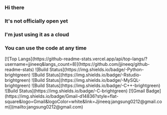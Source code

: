### Hi there 
### It's not officially open yet
### I'm just using it as a cloud
### You can use the code at any time

<!--
![Jjineeq's GitHub stats](https://github-readme-stats.vercel.app/api?username=Jjineeq&show_icons=true&theme=dracula)
--!>
[![Top Langs](https://github-readme-stats.vercel.app/api/top-langs/?username=jjineeq&langs_count=8)](https://github.com/jjineeq/github-readme-stats)

![Build Status](https://img.shields.io/badge/-Python-brightgreen)
![Build Status](https://img.shields.io/badge/-Rstudio-brightgreen)
![Build Status](https://img.shields.io/badge/-MySQL-brightgreen)
![Build Status](https://img.shields.io/badge/-C++-brightgreen)
![Build Status](https://img.shields.io/badge/-C-brightgreen)
[![Gmail Badge](https://img.shields.io/badge/Gmail-d14836?style=flat-square&logo=Gmail&logoColor=white&link=Jjineeq:jangsung0212@gmail.com)](mailto:jangsung0212@gmail.com)


<!--
 [![Tech Blog Badge](http://img.shields.io/badge/-Tech%20blog-black?style=flat-square&logo=github&link=https://zzsza.github.io/)](https://zzsza.github.io/)
	
  [![Linkedin Badge](https://img.shields.io/badge/-LinkedIn-blue?style=flat-square&logo=Linkedin&logoColor=white&link=https://www.linkedin.com/in/seong-yun-byeon-8183a8113/)](https://www.linkedin.com/in/seong-yun-byeon-8183a8113/)
	
  [![Youtube Badge](https://img.shields.io/badge/Youtube-ff0000?style=flat-square&logo=youtube&link=https://www.youtube.com/c/kyleschool)](https://www.youtube.com/c/kyleschool)
	
  [![Facebook Badge](https://img.shields.io/badge/facebook-1877f2?style=flat-square&logo=facebook&logoColor=white&link=https://www.facebook.com/zzsza)](https://www.facebook.com/zzsza)
	







**Jjineeq/Jjineeq** is a ✨ _special_ ✨ repository because its `README.md` (this file) appears on your GitHub profile.

Here are some ideas to get you started:

- 🔭 I’m currently working on ...
- 🌱 I’m currently learning ...
- 👯 I’m looking to collaborate on ...
- 🤔 I’m looking for help with ...
- 💬 Ask me about ...
- 📫 How to reach me: ...
- 😄 Pronouns: ...
- ⚡ Fun fact: ...


-->
